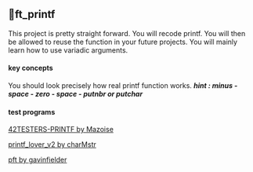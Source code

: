 ## :notebook:ft_printf

This project is pretty straight forward. You will recode printf. You will then be allowed to reuse the function in your future projects. You will mainly learn how to use variadic arguments.



#### key concepts

You should look precisely how real printf function works. ***hint : minus - space - zero - space - putnbr or putchar***



#### test programs

[42TESTERS-PRINTF by Mazoise](https://github.com/Mazoise/42TESTERS-PRINTF)

[printf_lover_v2 by charMstr](https://github.com/charMstr/printf_lover_v2)

[pft by gavinfielder](https://github.com/gavinfielder/pft)